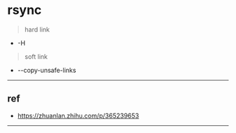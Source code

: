 # rsync

> hard link

- -H

> soft link

- --copy-unsafe-links

---

## ref

- https://zhuanlan.zhihu.com/p/365239653

---
